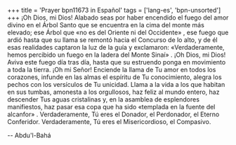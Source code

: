 +++
title = 'Prayer bpn11673 in Español'
tags = ['lang-es', 'bpn-unsorted']
+++
¡Oh Dios, mi Dios! Alabado seas por haber encendido el fuego del amor divino en el Árbol Santo que se encuentra en la cima del monte más elevado; ese Árbol que «no es del Oriente ni del Occidente» , ese fuego que ardió hasta que su llama se remontó hacia el Concurso de lo alto, y de él esas realidades captaron la luz de la guía y exclamaron: «Verdaderamente, hemos percibido un fuego en la ladera del Monte Sinaí» .
¡Oh Dios, mi Dios! Aviva este fuego día tras día, hasta que su estruendo ponga en movimiento a toda la tierra. ¡Oh mi Señor! Enciende la llama de Tu amor en todos los corazones, infunde en las almas el espíritu de Tu conocimiento, alegra los pechos con los versículos de Tu unicidad. Llama a la vida a los que habitan en sus tumbas, amonesta a los orgullosos, haz feliz al mundo entero, haz descender Tus aguas cristalinas y, en la asamblea de esplendores manifiestos, haz pasar esa copa que ha sido «templada en la fuente del alcanfor» .
Verdaderamente, Tú eres el Donador, el Perdonador, el Eterno Conferidor. Verdaderamente, Tú eres el Misericordioso, el Compasivo.

-- Abdu'l-Bahá
